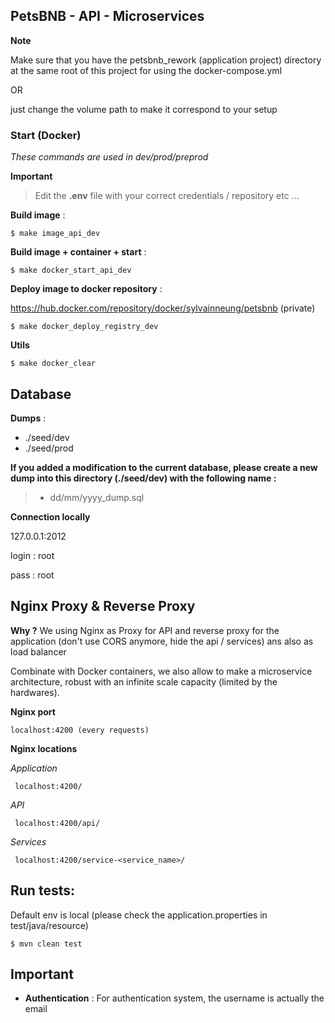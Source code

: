## PetsBNB - API - Microservices

**Note**

Make sure that you have the petsbnb_rework (application project) directory at the same root of this project for using the docker-compose.yml 


OR

just change the volume path to make it correspond to your setup

### Start (Docker)

*These commands are used in dev/prod/preprod*

**Important**
> Edit the **.env** file with your correct credentials / repository etc ...


**Build image**  : 

    $ make image_api_dev
    
**Build image + container + start**  : 

    $ make docker_start_api_dev
    
**Deploy image to docker repository**  : 

https://hub.docker.com/repository/docker/sylvainneung/petsbnb (private)

    $ make docker_deploy_registry_dev
    
**Utils**

    $ make docker_clear

  
  
## Database 

**Dumps** : 
- ./seed/dev
- ./seed/prod

**If you added a modification to the current database, please create a new dump into this directory (./seed/dev) with the following name :**

> - dd/mm/yyyy_dump.sql



**Connection locally**

127.0.0.1:2012 

login : root 

pass : root


## Nginx Proxy & Reverse Proxy

**Why ?**
We using Nginx as Proxy for API and reverse proxy for the application (don't use CORS anymore, hide the api / services) ans also as load balancer

Combinate with Docker containers, we also allow to make a microservice architecture, robust with an infinite scale capacity (limited by the hardwares).


**Nginx port**
 
    localhost:4200 (every requests)
    
**Nginx locations**
    
   
   _Application_
     
     localhost:4200/ 

    
   
   _API_
     
     localhost:4200/api/ 
     
     
   _Services_
     
     localhost:4200/service-<service_name>/


## Run tests: 

Default env is local (please check the application.properties in test/java/resource)

```
$ mvn clean test
```
     
## Important
- **Authentication** : For authentication system, the username is actually the email 

